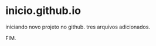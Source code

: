 inicio.github.io
================
iniciando novo projeto no github.
tres arquivos adicionados. 


FIM.
